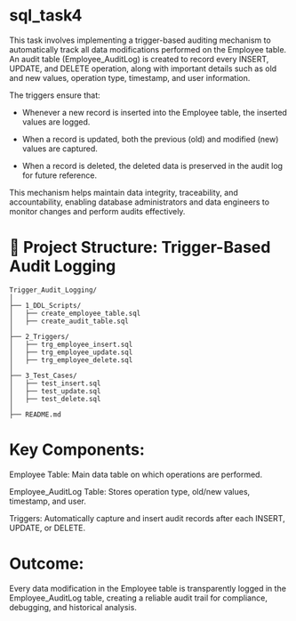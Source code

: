 # sql_task4
This task involves implementing a trigger-based auditing mechanism to automatically track all data modifications performed on the Employee table.
An audit table (Employee_AuditLog) is created to record every INSERT, UPDATE, and DELETE operation, along with important details such as old and new values, operation type, timestamp, and user information.

The triggers ensure that:

* Whenever a new record is inserted into the Employee table, the inserted values are logged.

* When a record is updated, both the previous (old) and modified (new) values are captured.

* When a record is deleted, the deleted data is preserved in the audit log for future reference.

This mechanism helps maintain data integrity, traceability, and accountability, enabling database administrators and data engineers to monitor changes and perform audits effectively.
# 📁 Project Structure: Trigger-Based Audit Logging
```
Trigger_Audit_Logging/
│
├── 1_DDL_Scripts/
│   ├── create_employee_table.sql
│   ├── create_audit_table.sql
│
├── 2_Triggers/
│   ├── trg_employee_insert.sql
│   ├── trg_employee_update.sql
│   ├── trg_employee_delete.sql
│
├── 3_Test_Cases/
│   ├── test_insert.sql
│   ├── test_update.sql
│   ├── test_delete.sql
│
├── README.md
```


# Key Components:

Employee Table: Main data table on which operations are performed.

Employee_AuditLog Table: Stores operation type, old/new values, timestamp, and user.

Triggers: Automatically capture and insert audit records after each INSERT, UPDATE, or DELETE.

# Outcome:
Every data modification in the Employee table is transparently logged in the Employee_AuditLog table, creating a reliable audit trail for compliance, debugging, and historical analysis.
